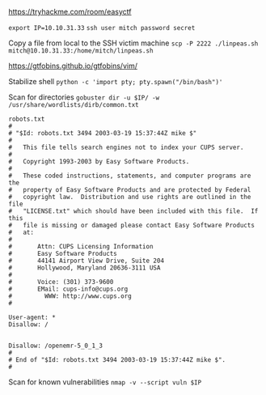https://tryhackme.com/room/easyctf

`export IP=10.10.31.33`
`ssh user mitch password secret`

Copy a file from local to the SSH victim machine
`scp -P 2222 ./linpeas.sh mitch@10.10.31.33:/home/mitch/linpeas.sh`

https://gtfobins.github.io/gtfobins/vim/

Stabilize shell
`python -c 'import pty; pty.spawn("/bin/bash")'`

Scan for directories
`gobuster dir -u $IP/ -w /usr/share/wordlists/dirb/common.txt`

```
robots.txt
#
# "$Id: robots.txt 3494 2003-03-19 15:37:44Z mike $"
#
#   This file tells search engines not to index your CUPS server.
#
#   Copyright 1993-2003 by Easy Software Products.
#
#   These coded instructions, statements, and computer programs are the
#   property of Easy Software Products and are protected by Federal
#   copyright law.  Distribution and use rights are outlined in the file
#   "LICENSE.txt" which should have been included with this file.  If this
#   file is missing or damaged please contact Easy Software Products
#   at:
#
#       Attn: CUPS Licensing Information
#       Easy Software Products
#       44141 Airport View Drive, Suite 204
#       Hollywood, Maryland 20636-3111 USA
#
#       Voice: (301) 373-9600
#       EMail: cups-info@cups.org
#         WWW: http://www.cups.org
#

User-agent: *
Disallow: /


Disallow: /openemr-5_0_1_3 
#
# End of "$Id: robots.txt 3494 2003-03-19 15:37:44Z mike $".
#
```

Scan for known vulnerabilities
`nmap -v --script vuln $IP`

